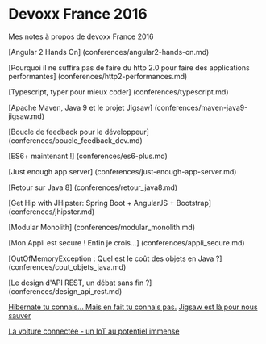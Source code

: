 # Devoxx France 2016
Mes notes à propos de devoxx France 2016

[Angular 2 Hands On] (conferences/angular2-hands-on.md)

[Pourquoi il ne suffira pas de faire du http 2.0 pour faire des applications performantes] (conferences/http2-performances.md)

[Typescript, typer pour mieux coder] (conferences/typescript.md)

[Apache Maven, Java 9 et le projet Jigsaw] (conferences/maven-java9-jigsaw.md)

[Boucle de feedback pour le développeur] (conferences/boucle_feedback_dev.md)

[ES6+ maintenant !] (conferences/es6-plus.md)

[Just enough app server] (conferences/just-enough-app-server.md)

[Retour sur Java 8] (conferences/retour_java8.md)

[Get Hip with JHipster: Spring Boot + AngularJS + Bootstrap] (conferences/jhipster.md)

[Modular Monolith] (conferences/modular_monolith.md)

[Mon Appli est secure ! Enfin je crois...] (conferences/appli_secure.md)

[OutOfMemoryException : Quel est le coût des objets en Java ?] (conferences/cout_objets_java.md)

[Le design d'API REST, un débat sans fin ?] (conferences/design_api_rest.md)

[Hibernate tu connais... Mais en fait tu connais pas.](conferences/hibernate.md)
[Jigsaw est là pour nous sauver](conferences/jigsaw.md)

[La voiture connectée - un IoT au potentiel immense](conferences/voiture_connectee.md)